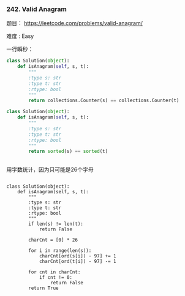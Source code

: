 ### 242. Valid Anagram

题目： 
<https://leetcode.com/problems/valid-anagram/>


难度 : Easy


一行瞬秒：

```python
class Solution(object):
    def isAnagram(self, s, t):
        """
        :type s: str
        :type t: str
        :rtype: bool
        """
        return collections.Counter(s) == collections.Counter(t)
```

```python
class Solution(object):
    def isAnagram(self, s, t):
        """
        :type s: str
        :type t: str
        :rtype: bool
        """
        return sorted(s) == sorted(t)
            
```


用字数统计，因为只可能是26个字母


```

class Solution(object):
    def isAnagram(self, s, t):
        """
        :type s: str
        :type t: str
        :rtype: bool
        """
        if len(s) != len(t):
            return False
        
        charCnt = [0] * 26
        
        for i in range(len(s)):
            charCnt[ord(s[i]) - 97] += 1
            charCnt[ord(t[i]) - 97] -= 1 
        
        for cnt in charCnt:
        	if cnt != 0:
        		return False
        return True
```
